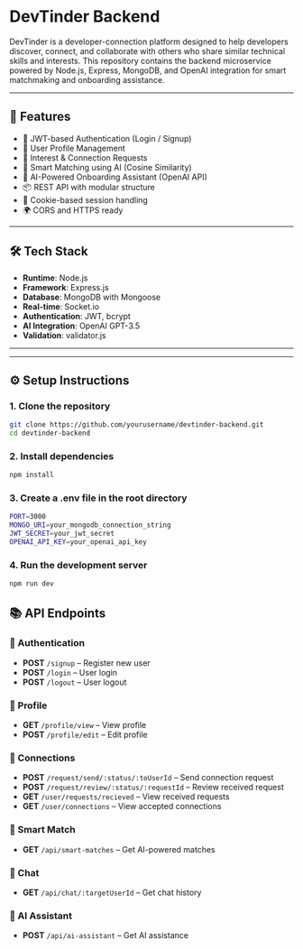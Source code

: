 # DevTinder Backend

DevTinder is a developer-connection platform designed to help developers discover, connect, and collaborate with others who share similar technical skills and interests. This repository contains the backend microservice powered by Node.js, Express, MongoDB, and OpenAI integration for smart matchmaking and onboarding assistance.

---

## 🚀 Features

- 🔐 JWT-based Authentication (Login / Signup)
- 👤 User Profile Management
- 🤝 Interest & Connection Requests
- 🧠 Smart Matching using AI (Cosine Similarity)
- 💬 AI-Powered Onboarding Assistant (OpenAI API)
- 📦 REST API with modular structure
- 🍪 Cookie-based session handling
- 🌍 CORS and HTTPS ready

---

## 🛠️ Tech Stack

- **Runtime**: Node.js
- **Framework**: Express.js
- **Database**: MongoDB with Mongoose
- **Real-time**: Socket.io
- **Authentication**: JWT, bcrypt
- **AI Integration**: OpenAI GPT-3.5
- **Validation**: validator.js

---

---

## ⚙️ Setup Instructions

### 1. Clone the repository

```bash
git clone https://github.com/yourusername/devtinder-backend.git
cd devtinder-backend
```

### 2. Install dependencies
```bash
npm install
```

### 3. Create a .env file in the root directory

```bash
PORT=3000
MONGO_URI=your_mongodb_connection_string
JWT_SECRET=your_jwt_secret
OPENAI_API_KEY=your_openai_api_key
```

### 4. Run the development server

```bash
npm run dev
```
## 📚 API Endpoints

### 🔐 Authentication

- **POST** `/signup` – Register new user  
- **POST** `/login` – User login  
- **POST** `/logout` – User logout  

### 👤 Profile

- **GET** `/profile/view` – View profile  
- **POST** `/profile/edit` – Edit profile  

### 🤝 Connections

- **POST** `/request/send/:status/:toUserId` – Send connection request  
- **POST** `/request/review/:status/:requestId` – Review received request  
- **GET** `/user/requests/recieved` – View received requests  
- **GET** `/user/connections` – View accepted connections  

### 🧠 Smart Match

- **GET** `/api/smart-matches` – Get AI-powered matches  

### 💬 Chat

- **GET** `/api/chat/:targetUserId` – Get chat history  

### 🤖 AI Assistant

- **POST** `/api/ai-assistant` – Get AI assistance  
